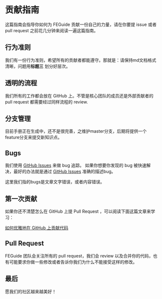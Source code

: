 # 贡献指南
这篇指南会指导你如何为 FEGuide 贡献一份自己的力量，请在你要提 issue 或者 pull request 之前花几分钟来阅读一遍这篇指南。

## 行为准则
我们有一份行为准则，希望所有的贡献者都能遵守。那就是：请保持md文档格式清晰，问题用**标题三** 划分好层次。

## 透明的流程
我们所有的工作都会放在 GitHub 上。不管是核心团队的成员还是外部贡献者的 pull request 都需要经过同样流程的 review.

## 分支管理
目前手册正在生成中，还不是很完善，之维护master分支，后期将提供一个feature分支来提交新知识点。

## Bugs
我们使用 [GitHub Issues](https://github.com/nanhupatar/FEGuide/issues) 来做 bug 追踪。 如果你想要你发现的 bug 被快速解决，最好的办法就是通过 [GitHub Issues](https://github.com/nanhupatar/FEGuide/issues) 准确的描述bug。

这里我们指的bugs是文章文字错误，或者内容错误。

## 第一次贡献
如果你还不清楚怎么在 GitHub 上提 Pull Request ，可以阅读下面这篇文章来学习：

[如何优雅地在 GitHub 上贡献代码](https://segmentfault.com/a/1190000000736629)

## Pull Request
FEGuide 团队会关注所有的 pull request，我们会 review 以及合并你的代码，也有可能要求你做一些修改或者告诉你我们为什么不能接受这样的修改。

## 最后
愿我们的社区越来越美好！